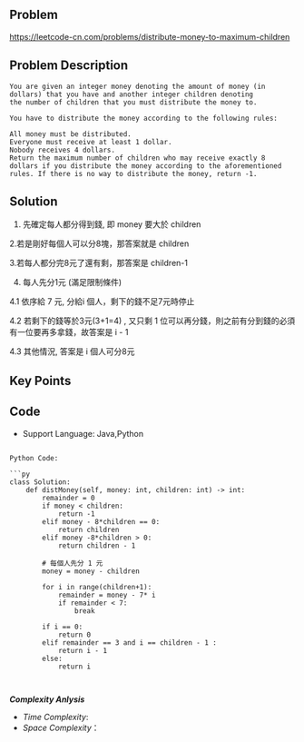## Problem

https://leetcode-cn.com/problems/distribute-money-to-maximum-children

## Problem Description

```
You are given an integer money denoting the amount of money (in dollars) that you have and another integer children denoting
the number of children that you must distribute the money to.

You have to distribute the money according to the following rules:

All money must be distributed.
Everyone must receive at least 1 dollar.
Nobody receives 4 dollars.
Return the maximum number of children who may receive exactly 8 dollars if you distribute the money according to the aforementioned
rules. If there is no way to distribute the money, return -1.
```

## Solution
1. 先確定每人都分得到錢, 即 money 要大於 children 

2.若是剛好每個人可以分8塊，那答案就是 children 

3.若每人都分完8元了還有剩，那答案是 children-1

4. 每人先分1元 (滿足限制條件)

4.1 依序給 7 元, 分給i 個人，剩下的錢不足7元時停止

4.2 若剩下的錢等於3元(3+1=4) , 又只剩 1 位可以再分錢，則之前有分到錢的必須有一位要再多拿錢，故答案是  i - 1

4.3 其他情況, 答案是 i 個人可分8元


## Key Points



## Code

- Support Language: Java,Python


```

Python Code:

```py
class Solution:
    def distMoney(self, money: int, children: int) -> int:
        remainder = 0
        if money < children:
            return -1
        elif money - 8*children == 0:
            return children
        elif money -8*children > 0:
            return children - 1

        # 每個人先分 1 元
        money = money - children
            
        for i in range(children+1):
            remainder = money - 7* i
            if remainder < 7:
                break
        
        if i == 0:
            return 0
        elif remainder == 3 and i == children - 1 :
            return i - 1
        else:
            return i



```

**_Complexity Anlysis_**

- _Time Complexity_: 
- _Space Complexity_：
